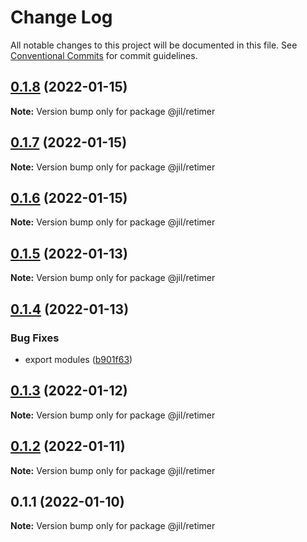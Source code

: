 # Change Log

All notable changes to this project will be documented in this file.
See [Conventional Commits](https://conventionalcommits.org) for commit guidelines.

## [0.1.8](https://github.com/jiljs/jil/compare/@jil/retimer@0.1.7...@jil/retimer@0.1.8) (2022-01-15)

**Note:** Version bump only for package @jil/retimer





## [0.1.7](https://github.com/jiljs/jil/compare/@jil/retimer@0.1.6...@jil/retimer@0.1.7) (2022-01-15)

**Note:** Version bump only for package @jil/retimer





## [0.1.6](https://github.com/jiljs/jil/compare/@jil/retimer@0.1.5...@jil/retimer@0.1.6) (2022-01-15)

**Note:** Version bump only for package @jil/retimer





## [0.1.5](https://github.com/jiljs/jil/compare/@jil/retimer@0.1.4...@jil/retimer@0.1.5) (2022-01-13)

**Note:** Version bump only for package @jil/retimer





## [0.1.4](https://github.com/jiljs/jil/compare/@jil/retimer@0.1.3...@jil/retimer@0.1.4) (2022-01-13)


### Bug Fixes

* export modules ([b901f63](https://github.com/jiljs/jil/commit/b901f6398decaffd4c643af5eef9971d431dff54))





## [0.1.3](https://github.com/jiljs/jil/compare/@jil/retimer@0.1.2...@jil/retimer@0.1.3) (2022-01-12)

**Note:** Version bump only for package @jil/retimer





## [0.1.2](https://github.com/jiljs/jil/compare/@jil/retimer@0.1.1...@jil/retimer@0.1.2) (2022-01-11)

**Note:** Version bump only for package @jil/retimer





## 0.1.1 (2022-01-10)

**Note:** Version bump only for package @jil/retimer
